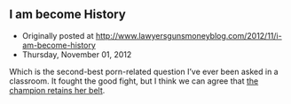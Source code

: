 ## I am become History

 * Originally posted at http://www.lawyersgunsmoneyblog.com/2012/11/i-am-become-history
 * Thursday, November 01, 2012

Which is the second-best porn-related question I’ve ever been asked in  a classroom. It fought the good fight, but I think we can agree that [the champion retains her belt](http://acephalous.typepad.com/acephalous/everyone-knows-what-tentacle-porn-is-right-she-asked.html).